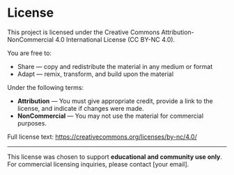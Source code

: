 # License

This project is licensed under the Creative Commons Attribution-NonCommercial 4.0 International License (CC BY-NC 4.0).

You are free to:
- Share — copy and redistribute the material in any medium or format
- Adapt — remix, transform, and build upon the material

Under the following terms:
- **Attribution** — You must give appropriate credit, provide a link to the license, and indicate if changes were made.
- **NonCommercial** — You may not use the material for commercial purposes.

Full license text: https://creativecommons.org/licenses/by-nc/4.0/

---

This license was chosen to support **educational and community use only**.  
For commercial licensing inquiries, please contact [your email].
